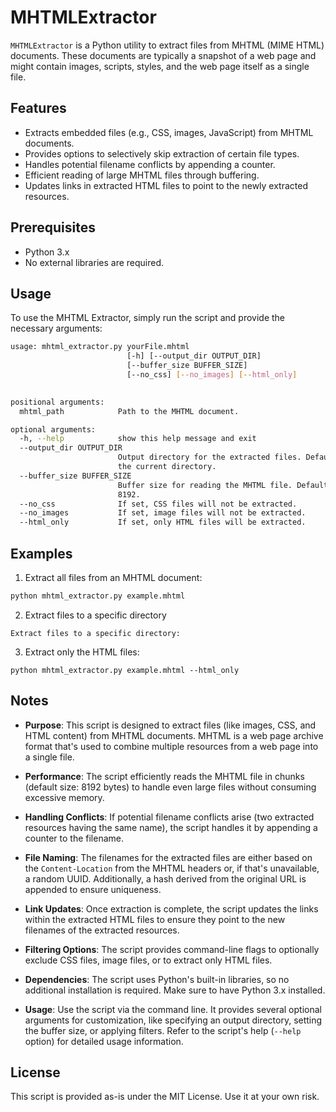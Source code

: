 # MHTMLExtractor

`MHTMLExtractor` is a Python utility to extract files from MHTML (MIME HTML) documents. These documents are typically a snapshot of a web page and might contain images, scripts, styles, and the web page itself as a single file.

## Features

- Extracts embedded files (e.g., CSS, images, JavaScript) from MHTML documents.
- Provides options to selectively skip extraction of certain file types.
- Handles potential filename conflicts by appending a counter.
- Efficient reading of large MHTML files through buffering.
- Updates links in extracted HTML files to point to the newly extracted resources.

## Prerequisites

- Python 3.x
- No external libraries are required.

## Usage

To use the MHTML Extractor, simply run the script and provide the necessary arguments:
```bash
usage: mhtml_extractor.py yourFile.mhtml
						  [-h] [--output_dir OUTPUT_DIR]
                          [--buffer_size BUFFER_SIZE]
                          [--no_css] [--no_images] [--html_only]
                          

positional arguments:
  mhtml_path            Path to the MHTML document.

optional arguments:
  -h, --help            show this help message and exit
  --output_dir OUTPUT_DIR
                        Output directory for the extracted files. Default is
                        the current directory.
  --buffer_size BUFFER_SIZE
                        Buffer size for reading the MHTML file. Defaults to
                        8192.
  --no_css              If set, CSS files will not be extracted.
  --no_images           If set, image files will not be extracted.
  --html_only           If set, only HTML files will be extracted.

```

## Examples

1. Extract all files from an MHTML document:
```bash
python mhtml_extractor.py example.mhtml
```

2. Extract files to a specific directory
```
Extract files to a specific directory:
```

3. Extract only the HTML files:
```
python mhtml_extractor.py example.mhtml --html_only
```

## Notes

- **Purpose**: This script is designed to extract files (like images, CSS, and HTML content) from MHTML documents. MHTML is a web page archive format that's used to combine multiple resources from a web page into a single file.

- **Performance**: The script efficiently reads the MHTML file in chunks (default size: 8192 bytes) to handle even large files without consuming excessive memory.

- **Handling Conflicts**: If potential filename conflicts arise (two extracted resources having the same name), the script handles it by appending a counter to the filename.

- **File Naming**: The filenames for the extracted files are either based on the `Content-Location` from the MHTML headers or, if that's unavailable, a random UUID. Additionally, a hash derived from the original URL is appended to ensure uniqueness.

- **Link Updates**: Once extraction is complete, the script updates the links within the extracted HTML files to ensure they point to the new filenames of the extracted resources.

- **Filtering Options**: The script provides command-line flags to optionally exclude CSS files, image files, or to extract only HTML files.

- **Dependencies**: The script uses Python's built-in libraries, so no additional installation is required. Make sure to have Python 3.x installed.

- **Usage**: Use the script via the command line. It provides several optional arguments for customization, like specifying an output directory, setting the buffer size, or applying filters. Refer to the script's help (`--help` option) for detailed usage information.


## License

This script is provided as-is under the MIT License. Use it at your own risk.
